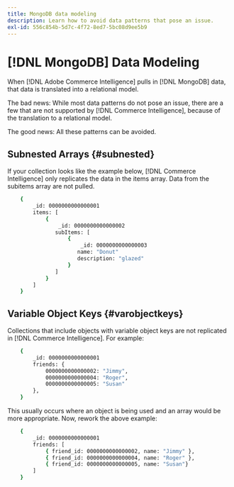 ```yaml
---
title: MongoDB data modeling
description: Learn how to avoid data patterns that pose an issue.
exl-id: 556c854b-5d7c-4f72-8ed7-5bc08d9ee5b9
---
```

# [!DNL MongoDB] Data Modeling

When [!DNL Adobe Commerce Intelligence] pulls in [!DNL MongoDB] data, that data is translated into a relational model.

The bad news: While most data patterns do not pose an issue, there are a few that are not supported by [!DNL Commerce Intelligence], because of the translation to a relational model.

The good news: All these patterns can be avoided.

## Subnested Arrays {#subnested}

If your collection looks like the example below, [!DNL Commerce Intelligence] only replicates the data in the items array. Data from the subitems array are not pulled.

```bash
    {
        _id: 0000000000000001
        items: [
            {
                _id: 0000000000000002
               subItems: [
                   {
                       _id: 0000000000000003
                      name: "Donut"
                      description: "glazed"
                   }
               ]
            }
        ]
    }
```

## Variable Object Keys {#varobjectkeys}

Collections that include objects with variable object keys are not replicated in [!DNL Commerce Intelligence]. For example:

```bash
    {
        _id: 0000000000000001
        friends: {
            0000000000000002: "Jimmy",
            0000000000000004: "Roger",
            0000000000000005: "Susan"
        },
    }
```

This usually occurs where an object is being used and an array would be more appropriate. Now, rework the above example:

```bash
    {
        _id: 0000000000000001
        friends: [
            { friend_id: 0000000000000002, name: "Jimmy" },
            { friend_id: 0000000000000004, name: "Roger" },
            { friend_id: 0000000000000005, name: "Susan"}
        ]
    }
```
